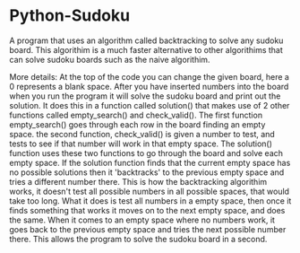 # Python-Sudoku
A program that uses an algorithm called backtracking to solve any sudoku board. This algorithim is a much faster alternative to other algorithims that can solve sudoku boards such as the naive algorithim.

More details: At the top of the code you can change the given board, here a 0 represents a blank space. After you have inserted numbers into the board when you run the program it will solve the sudoku board and print out the solution. It does this in a function called solution() that makes use of 2 other functions called empty_search() and check_valid(). The first function empty_search() goes through each row in the board finding an empty space. the second function, check_valid() is given a number to test, and tests to see if that number will work in that empty space. The solution() function uses these two functions to go through the board and solve each empty space. If the solution function finds that the current empty space has no possible solutions then it 'backtracks' to the previous empty space and tries a different number there. This is how the backtracking algorithim works, it doesn't test all possible numbers in all possible spaces, that would take too long. What it does is test all numbers in a empty space, then once it finds something that works it moves on to the next empty space, and does the same. When it comes to an empty space where no numbers work, it goes back to the previous empty space and tries the next possible number there. This allows the program to solve the sudoku board in a second.
